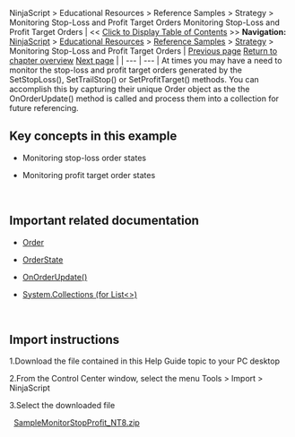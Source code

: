 ﻿
NinjaScript \> Educational Resources \> Reference Samples \> Strategy \> Monitoring Stop\-Loss and Profit Target Orders
Monitoring Stop\-Loss and Profit Target Orders
| \<\< [Click to Display Table of Contents](monitoring_stop-loss_and_profi.md) \>\> **Navigation:**     [NinjaScript](ninjascript-1.md) \> [Educational Resources](educational_resources-1.md) \> [Reference Samples](reference_samples-1.md) \> [Strategy](strategy2-1.md) \> Monitoring Stop\-Loss and Profit Target Orders | [Previous page](monitoring_for_and_trading_a_b-1.md) [Return to chapter overview](strategy2-1.md) [Next page](plotting_from_within_a_ninjasc-1.md) |
| --- | --- |
At times you may have a need to monitor the stop\-loss and profit target orders generated by the SetStopLoss(), SetTrailStop() or SetProfitTarget() methods. You can accomplish this by capturing their unique Order object as the the OnOrderUpdate() method is called and process them into a collection for future referencing.
 
## Key concepts in this example
- Monitoring stop\-loss order states

- Monitoring profit target order states

 
## Important related documentation
- [Order](order-1.md)

- [OrderState](order-1.md)

- [OnOrderUpdate()](onorderupdate-1.md)

- [System.Collections (for List\<\>)](http://msdn.microsoft.com/en-us/library/system.collections.aspx)

 
## Import instructions
1\.Download the file contained in this Help Guide topic to your PC desktop

2\.From the Control Center window, select the menu Tools \> Import \> NinjaScript

3\.Select the downloaded file

 
[SampleMonitorStopProfit\_NT8\.zip](samples/SampleMonitorStopProfit_NT8.zip)
